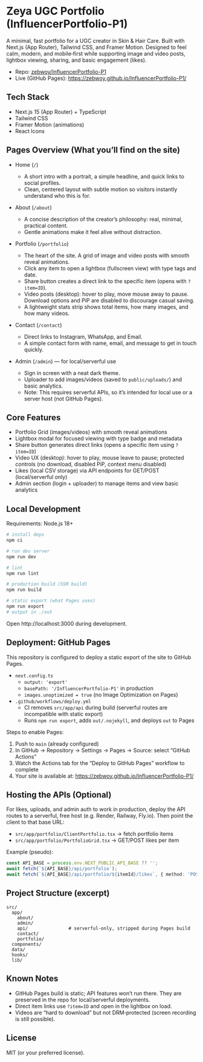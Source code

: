 # Zeya UGC Portfolio (InfluencerPortfolio-P1)

A minimal, fast portfolio for a UGC creator in Skin & Hair Care. Built with Next.js (App Router), Tailwind CSS, and Framer Motion. Designed to feel calm, modern, and mobile‑first while supporting image and video posts, lightbox viewing, sharing, and basic engagement (likes).

- Repo: [zebwoy/InfluencerPortfolio-P1](https://github.com/zebwoy/InfluencerPortfolio-P1)
- Live (GitHub Pages): https://zebwoy.github.io/InfluencerPortfolio-P1/


## Tech Stack
- Next.js 15 (App Router) + TypeScript
- Tailwind CSS
- Framer Motion (animations)
- React Icons


## Pages Overview (What you’ll find on the site)
- Home (`/`)
  - A short intro with a portrait, a simple headline, and quick links to social profiles.
  - Clean, centered layout with subtle motion so visitors instantly understand who this is for.

- About (`/about`)
  - A concise description of the creator’s philosophy: real, minimal, practical content.
  - Gentle animations make it feel alive without distraction.

- Portfolio (`/portfolio`)
  - The heart of the site. A grid of image and video posts with smooth reveal animations.
  - Click any item to open a lightbox (fullscreen view) with type tags and date.
  - Share button creates a direct link to the specific item (opens with `?item=ID`).
  - Video posts (desktop): hover to play, move mouse away to pause. Download options and PiP are disabled to discourage casual saving.
  - A lightweight stats strip shows total items, how many images, and how many videos.

- Contact (`/contact`)
  - Direct links to Instagram, WhatsApp, and Email.
  - A simple contact form with name, email, and message to get in touch quickly.

- Admin (`/admin`) — for local/serverful use
  - Sign in screen with a neat dark theme.
  - Uploader to add images/videos (saved to `public/uploads/`) and basic analytics.
  - Note: This requires serverful APIs, so it’s intended for local use or a server host (not GitHub Pages).


## Core Features
- Portfolio Grid (images/videos) with smooth reveal animations
- Lightbox modal for focused viewing with type badge and metadata
- Share button generates direct links (opens a specific item using `?item=ID`)
- Video UX (desktop): hover to play, mouse leave to pause; protected controls (no download, disabled PiP, context menu disabled)
- Likes (local CSV storage) via API endpoints for GET/POST (local/serverful only)
- Admin section (login + uploader) to manage items and view basic analytics


## Local Development
Requirements: Node.js 18+

```bash
# install deps
npm ci

# run dev server
npm run dev

# lint
npm run lint

# production build (SSR build)
npm run build

# static export (what Pages uses)
npm run export
# output in ./out
```

Open http://localhost:3000 during development.


## Deployment: GitHub Pages
This repository is configured to deploy a static export of the site to GitHub Pages.

- `next.config.ts`
  - `output: 'export'`
  - `basePath: '/InfluencerPortfolio-P1'` in production
  - `images.unoptimized = true` (no Image Optimization on Pages)
- `.github/workflows/deploy.yml`
  - CI removes `src/app/api` during build (serverful routes are incompatible with static export)
  - Runs `npm run export`, adds `out/.nojekyll`, and deploys `out` to Pages

Steps to enable Pages:
1. Push to `main` (already configured)
2. In GitHub → Repository → Settings → Pages → Source: select “GitHub Actions”
3. Watch the Actions tab for the “Deploy to GitHub Pages” workflow to complete
4. Your site is available at: https://zebwoy.github.io/InfluencerPortfolio-P1/


## Hosting the APIs (Optional)
For likes, uploads, and admin auth to work in production, deploy the API routes to a serverful, free host (e.g. Render, Railway, Fly.io). Then point the client to that base URL:
- `src/app/portfolio/ClientPortfolio.tsx` → fetch portfolio items
- `src/app/portfolio/PortfolioGrid.tsx` → GET/POST likes per item

Example (pseudo):
```ts
const API_BASE = process.env.NEXT_PUBLIC_API_BASE ?? '';
await fetch(`${API_BASE}/api/portfolio`);
await fetch(`${API_BASE}/api/portfolio/${itemId}/likes`, { method: 'POST', ... });
```


## Project Structure (excerpt)
```
src/
  app/
    about/
    admin/
    api/               # serverful-only, stripped during Pages build
    contact/
    portfolio/
  components/
  data/
  hooks/
  lib/
```


## Known Notes
- GitHub Pages build is static; API features won’t run there. They are preserved in the repo for local/serverful deployments.
- Direct item links use `?item=ID` and open in the lightbox on load.
- Videos are “hard to download” but not DRM‑protected (screen recording is still possible).


## License
MIT (or your preferred license).
